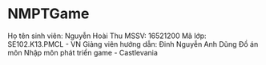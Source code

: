 # NMPTGame
Họ tên sinh viên: Nguyễn Hoài Thu
MSSV: 16521200
Mã lớp: SE102.K13.PMCL - VN
Giảng viên hướng dẫn: Đinh Nguyễn Anh Dũng
Đồ án môn Nhập môn phát triển game - Castlevania
